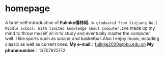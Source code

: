 # homepage
A brief self-introduction of **Fulinke傅林轲.**
  I`m graduated from Jiujiang No.1 Middle school. With limited knowledge about computer,I`ve made up my mind to throw myself all in to study and eventually master the computer well. I like sports such as soccer and basketball.Also I enjoy music,including classic as well as current ones.
**My e-mail**：fulinke2000@pku.edu.cn
**My phonenumber**：13707925172
